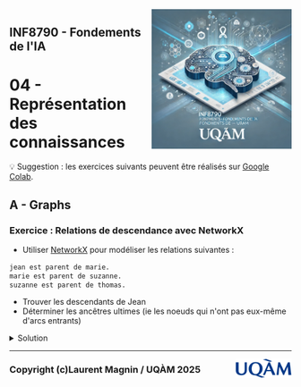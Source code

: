 <img style="float: right;" src="../../images/image_inf8790.png" alt="image_inf8790" width="250"/>

## INF8790 - Fondements de l'IA
# 04 - Représentation des connaissances

:bulb: Suggestion : les exercices suivants peuvent être réalisés sur [Google Colab](https://colab.google).

## A - Graphs

### Exercice : Relations de descendance avec NetworkX

- Utiliser [NetworkX](https://networkx.org) pour modéliser les relations suivantes :

```script
jean est parent de marie.
marie est parent de suzanne.
suzanne est parent de thomas.
```

- Trouver les descendants de Jean
- Déterminer les ancêtres ultimes (ie les noeuds qui n'ont pas eux-même d'arcs entrants)

<details>
  <summary>Solution</summary>
  <a href="https://colab.research.google.com/drive/1ljCIJi2IbDJjWm71vrSMKjFuKZ793X6C?usp=sharing">inf8790_networkx.ipynb</a>
</details>

--------------- 

<img style="float: right;" align="right" src="../../images/uqam.png" alt="uqàm" width="100"/>

### Copyright (c)Laurent Magnin / UQÀM 2025